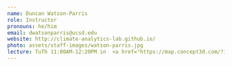 ```yaml
---
name: Duncan Watson-Parris
role: Instructor
pronouns: he/him
email: dwatsonparris@ucsd.edu
website: http://climate-analytics-lab.github.io/
photo: assets/staff-images/watson-parris.jpg
lecture: TuTh 11:00AM-12:20PM in  <a href="https://map.concept3d.com/?id=1005#!ct/18312?s/SOLIS_Main">SOLIS</a> 104.
---
```

